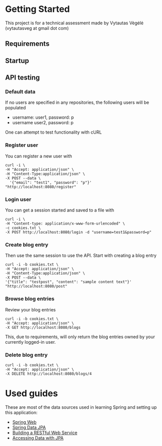 # Getting Started

This project is for a technical assessment made by 
Vytautas Vėgėlė (vytautasveg at gmail dot com)

## Requirements



## Startup



## API testing

### Default data
If no users are specified in any repositories, the following users will be populated
* username: user1, password: p
* username user2, password: p

One can attempt to test functionality with cURL

### Register user
You can register a new user with
```
curl -i \
-H "Accept: application/json" \
-H "Content-Type:application/json" \
-X POST --data \
  '{"email": "test1", "password": "p"}' "http://localhost:8080/register"
```

### Login user
You can get a session started and saved to a file with
```
curl -i \
-H "Content-type: application/x-www-form-urlencoded" \
-c cookies.txt \
-X POST http://localhost:8080/login -d "username=test1&password=p"
```

### Create blog entry
Then use the same session to use the API. Start with creating a blog entry
```
curl -i -b cookies.txt \
-H "Accept: application/json" \
-H "Content-Type:application/json" \
-X POST --data \
'{"title": "testpost", "content": "sample content text"}' "http://localhost:8080/post"
```

### Browse blog entries
Review your blog entries
```
curl -i -b cookies.txt \
-H "Accept: application/json" \
-X GET http://localhost:8080/blogs
```
This, due to requirements, will only return the blog entries owned by your currently logged-in user.

### Delete blog entry
```
curl -i -b cookies.txt \
-H "Accept: application/json" \
-X DELETE http://localhost:8080/blogs/4
```

# Used guides
These are most of the data sources used in learning Spring and setting up this application:

* [Spring Web](https://docs.spring.io/spring-boot/docs/2.4.2/reference/htmlsingle/#boot-features-developing-web-applications)
* [Spring Data JPA](https://docs.spring.io/spring-boot/docs/2.4.2/reference/htmlsingle/#boot-features-jpa-and-spring-data)
* [Building a RESTful Web Service](https://spring.io/guides/gs/rest-service/)
* [Accessing Data with JPA](https://spring.io/guides/gs/accessing-data-jpa/)

